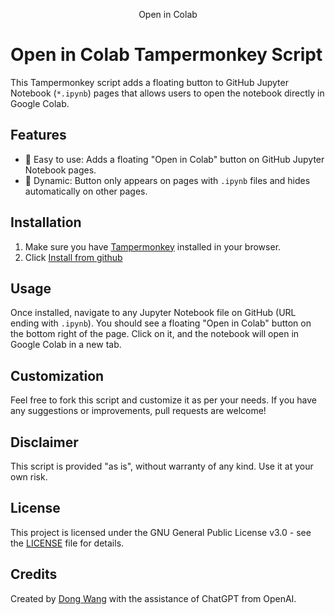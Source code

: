 <div align="center">

Open in Colab

</div>



# Open in Colab Tampermonkey Script

This Tampermonkey script adds a floating button to GitHub Jupyter Notebook (`*.ipynb`) pages that allows users to open the notebook directly in Google Colab.

## Features

- 🚀 Easy to use: Adds a floating "Open in Colab" button on GitHub Jupyter Notebook pages.
- 🔄 Dynamic: Button only appears on pages with `.ipynb` files and hides automatically on other pages.

## Installation

1. Make sure you have [Tampermonkey](https://www.tampermonkey.net/) installed in your browser.
2. Click [Install from github](https://raw.githubusercontent.com/nanguoyu/open-in-colab/master/dist/open-in-colab.js)

## Usage

Once installed, navigate to any Jupyter Notebook file on GitHub (URL ending with `.ipynb`). You should see a floating "Open in Colab" button on the bottom right of the page. Click on it, and the notebook will open in Google Colab in a new tab.

## Customization

Feel free to fork this script and customize it as per your needs. If you have any suggestions or improvements, pull requests are welcome!

## Disclaimer

This script is provided "as is", without warranty of any kind. Use it at your own risk.


## License

This project is licensed under the GNU General Public License v3.0 - see the [LICENSE](LICENSE) file for details.


## Credits

Created by [Dong Wang](https://github.com/nanguoyu) with the assistance of ChatGPT from OpenAI.
